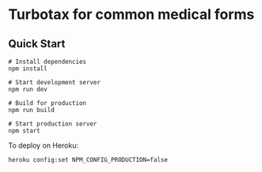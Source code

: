 # Turbotax for common medical forms

## Quick Start


    # Install dependencies
    npm install

    # Start development server
    npm run dev

    # Build for production
    npm run build

    # Start production server
    npm start



To deploy on Heroku:

	heroku config:set NPM_CONFIG_PRODUCTION=false
